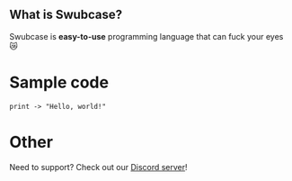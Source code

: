 ## What is Swubcase?
Swubcase is **easy-to-use** programming language that can fuck your eyes 😿
# Sample code
`print -> "Hello, world!"`
# Other
Need to support? Check out our [Discord server](https://discord.gg/WzHcWwZPW2)!
